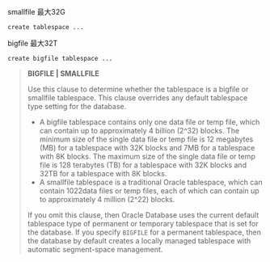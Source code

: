 smallfile 最大32G
```
create tablespace ...
```
bigfile 最大32T
```
create bigfile tablespace ...
```




> **BIGFILE | SMALLFILE**
>
> Use this clause to determine whether the tablespace is a bigfile or smallfile tablespace. This clause overrides any default tablespace type setting for the database.
>
> - A bigfile tablespace contains only one data file or temp file, which can contain up to approximately 4 billion (2^32) blocks. The minimum size of the single data file or temp file is 12 megabytes (MB) for a tablespace with 32K blocks and 7MB for a tablespace with 8K blocks. The maximum size of the single data file or temp file is 128 terabytes (TB) for a tablespace with 32K blocks and 32TB for a tablespace with 8K blocks.
> - A smallfile tablespace is a traditional Oracle tablespace, which can contain 1022data files or temp files, each of which can contain up to approximately 4 million (2^22) blocks.
>
> If you omit this clause, then Oracle Database uses the current default tablespace type of permanent or temporary tablespace that is set for the database. If you specify `BIGFILE` for a permanent tablespace, then the database by default creates a locally managed tablespace with automatic segment-space management.
